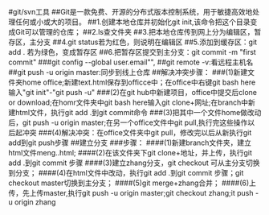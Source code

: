 #git/svn工具
##Git是一款免费、开源的分布式版本控制系统，用于敏捷高效地处理任何或小或大的项目。
##1.创建本地仓库并初始化git init,该命令把这个目录变成Git可以管理的仓库； 
##2.ls查文件夹
##3.把本地仓库传到网上分为编辑区，暂存区，主分支
##4.git status若为红色，则说明在编辑区
##5.添加到缓存区：git add . 若为绿色，变成暂存区
##6.把暂存区提交到主分支：git  commit -m "first commit"
###git config --global user.email"",
##git remote -v:看远程主机名
##git push -u origin master:同步到线上仓库
##解决冲突步骤：
###(1)新建文件夹home office;新建text.html保存到officce中；在office中右键git  bash here输入"git init"-"git push -u"
###(2)在git hub中新建项目，office中提交后clone  or download;在homr文件夹中git bash here输入git clone+网址;在branch中新建html文件，执行git add .到git commit命令
###(3)把其中一个文件home做改动后，git push -u origin master;在另一个office文件中git pull,执行完这些操作以后起冲突
###(4)解决冲突：在office文件夹中git  pull，修改完以后从新执行git  add到git push步骤
##建立分支
###步骤：
####(1)新建branch文件夹，建立html文件meng..html;
####(2)在该文件夹下git clone+地址，并上传，执行git add .到git commit 步骤
####(3)建立zhang分支，git checkout 可从主分支切换到分支；
####(4)在html文件中改动，执行git add .到git commit 步骤；git checkout master切换到主分支；
####(5)git merge+zhang合并；
####(6)上传，先上传master,执行git  push -u origin master;git checkout zhang;it  push -u origin zhang


